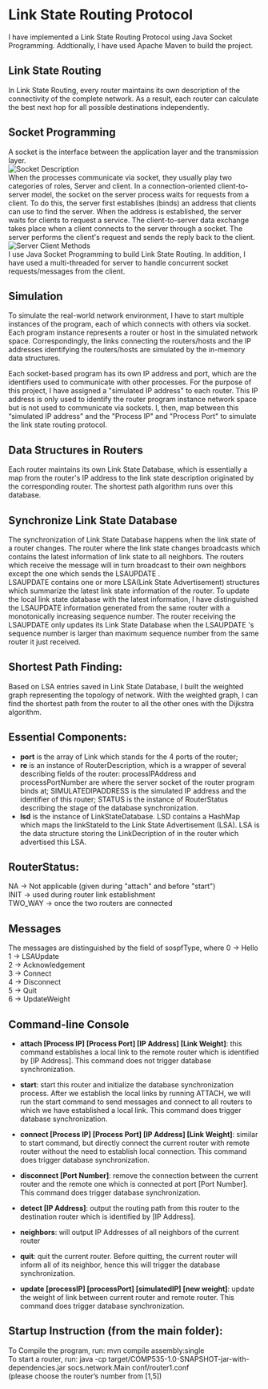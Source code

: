 # Link State Routing Protocol
I have implemented a Link State Routing Protocol using Java Socket Programming. Addtionally, I have used Apache Maven to build the project. 

## Link State Routing 
In Link State Routing, every router maintains its own description of the connectivity of the complete network. As a result, each router can calculate the best next hop for all possible destinations independently.  

## Socket Programming 
A socket is the interface between the application layer and the transmission layer. 
<br>
![Socket Description](https://github.com/Sagarnandeshwar/Link_State_Routing_COMP535/blob/main/images/socket.png)
<br>
When the processes communicate via socket, they usually play two categories of roles, Server and client. 
In a connection-oriented client-to-server model, the socket on the server process waits for requests from a client. 
To do this, the server first establishes (binds) an address that clients can use to find the server. 
When the address is established, the server waits for clients to request a service. 
The client-to-server data exchange takes place when a client connects to the server through a socket. 
The server performs the client's request and sends the reply back to the client.
<br>
![Server Client Methods](https://github.com/Sagarnandeshwar/Link_State_Routing_COMP535/blob/main/images/server_client.png)
<br>
I use Java Socket Programming to build Link State Routing. 
In addition, I have used a multi-threaded for server to handle concurrent socket requests/messages from the client. 

## Simulation
To simulate the real-world network environment, I have to start multiple instances of the program, each of which connects with others via socket. Each program instance represents a router or host in the simulated network space. Correspondingly, the links connecting the routers/hosts and the IP addresses identifying the routers/hosts are simulated by the in-memory data structures. 

Each socket-based program has its own IP address and port, which are the identifiers used to communicate with other processes. For the purpose of this project, I have assigned a "simulated IP address" to each router. This IP address is only used to identify the router program instance network space but is not used to communicate via sockets. I, then, map between this “simulated IP address” and the "Process IP" and "Process Port" to simulate the link state routing protocol.

## Data Structures in Routers 
Each router maintains its own Link State Database, which is essentially a map from the router's IP address to the link state description originated by the corresponding router. The shortest path algorithm runs over this database. 
 
## Synchronize Link State Database 
The synchronization of Link State Database happens when the link state of a router changes. The router where the link state changes broadcasts which contains the latest information of link state to all neighbors. The routers which receive the message will in turn broadcast to their own neighbors except the one which sends the LSAUPDATE . 
<br>
LSAUPDATE contains one or more LSA(Link State Advertisement) structures which summarize the latest link state information of the router. To update the local link state database with the latest information, I have distinguished the LSAUPDATE information generated from the same router with a monotonically increasing sequence number. The router receiving the LSAUPDATE only updates its Link State Database when the LSAUPDATE 's sequence number is larger than maximum sequence number from the same router it just received. 
<br>

## Shortest Path Finding: 
Based on LSA entries saved in Link State Database, I built the weighted graph representing the topology of network. With the weighted graph, I can find the shortest path from the router to all the other ones with the Dijkstra algorithm.  
 
## Essential Components: 
- **port** is the array of Link which stands for the 4 ports of the router;  
- **re** is an instance of RouterDescription, which is a wrapper of several describing fields of the router: processIPAddress and processPortNumber are where the server socket of the router program binds at; SIMULATEDIPADDRESS is the simulated IP address and the identifier of this router; STATUS is the instance of RouterStatus describing the stage of the database synchronization. 
- **lsd** is the instance of LinkStateDatabase. LSD contains a HashMap which maps the linkStateId to the Link State Advertisement (LSA). LSA is the data structure storing the LinkDecription of in the router which advertised this LSA. 
 
## RouterStatus:  
NA -> Not applicable (given during "attach" and before "start")  
INIT  -> used during router link establishment 
<br>
TWO_WAY -> once the two routers are connected 
 
## Messages 
The messages are distinguished by the field of sospfType, where 
0 -> Hello  
1 -> LSAUpdate  
2 -> Acknowledgement  
3 -> Connect  
4 -> Disconnect  
5 -> Quit  
6 -> UpdateWeight 
 
 
## Command-line Console 
 
- **attach [Process IP] [Process Port] [IP Address] [Link Weight]**: this command establishes a local link to the remote router which is identified by [IP Address]. This command does not trigger database synchronization. 
 
- **start**: start this router and initialize the database synchronization process. After we establish the local links by running ATTACH, we will run the start command to send messages and connect to all routers to which we have established a local link. This command does trigger database synchronization. 
 
 
- **connect [Process IP] [Process Port] [IP Address] [Link Weight]**: similar to start command, but directly connect the current router with remote router without the need to establish local connection. This command does trigger database synchronization. 
 
 
- **disconnect [Port Number]**: remove the connection between the current router and the remote one which is connected at port [Port Number]. This command does trigger database synchronization. 
 
 
- **detect [IP Address]**: output the routing path from this router to the destination router which is identified by [IP Address]. 
 
- **neighbors**: will output IP Addresses of all neighbors of the current router 
- **quit**: quit the current router. Before quitting, the current router will inform all of its neighbor, hence this will trigger the database synchronization. 
 
- **update [processIP] [processPort] [simulatedIP] [new weight]**: update the weight of link between current router and remote router. This command does trigger database synchronization. 
 
 
## Startup Instruction (from the main folder):  
To Compile the program, run: mvn compile assembly:single  
To start a router, run: java -cp target/COMP535-1.0-SNAPSHOT-jar-with-dependencies.jar socs.network.Main conf/router1.conf 
<br> (please choose the router’s number from [1,5]) 

